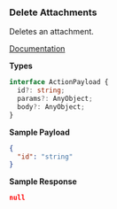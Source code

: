 ### Delete Attachments

Deletes an attachment.

[Documentation](https://developer.sage.com/accounting/reference/attachments/#tag/Attachments)

**Types**

```ts
interface ActionPayload {
  id?: string;
  params?: AnyObject;
  body?: AnyObject;
}
```

**Sample Payload**

```json
{
  "id": "string"
}
```

**Sample Response**
```json
null
```
